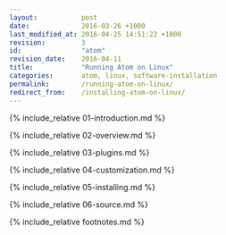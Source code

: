 ```yaml
---
layout:           post
date:             2016-03-26 +1000
last_modified_at: 2016-04-25 14:51:22 +1000
revision:         3
id:               "atom"
revision_date:    2016-04-11
title:            "Running Atom on Linux"
categories:       atom, linux, software-installation
permalink:        /running-atom-on-linux/
redirect_from:    /installing-atom-on-linux/
---
```


{% include_relative 01-introduction.md %}

{% include_relative 02-overview.md %}

{% include_relative 03-plugins.md %}

{% include_relative 04-customization.md %}

{% include_relative 05-installing.md %}

{% include_relative 06-source.md %}

{% include_relative footnotes.md %}
